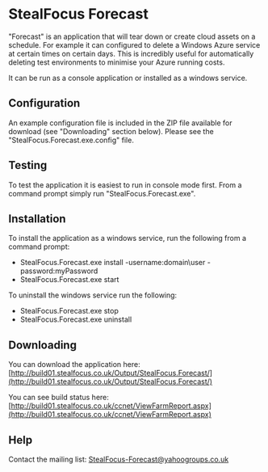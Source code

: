 StealFocus Forecast
===================
"Forecast" is an application that will tear down or create cloud assets on a schedule. For example it can configured to delete a Windows Azure service at certain times on certain days. This is incredibly useful for automatically deleting test environments to minimise your Azure running costs.

It can be run as a console application or installed as a windows service.

Configuration
-------------
An example configuration file is included in the ZIP file available for download (see "Downloading" section below). Please see the "StealFocus.Forecast.exe.config" file.

Testing
-------
To test the application it is easiest to run in console mode first. From a command prompt simply run "StealFocus.Forecast.exe".

Installation
------------
To install the application as a windows service, run the following from a command prompt:

- StealFocus.Forecast.exe install -username:domain\user -password:myPassword
- StealFocus.Forecast.exe start

To uninstall the windows service run the following:

- StealFocus.Forecast.exe stop
- StealFocus.Forecast.exe uninstall

Downloading
-----------
You can download the application here: [http://build01.stealfocus.co.uk/Output/StealFocus.Forecast/](http://build01.stealfocus.co.uk/Output/StealFocus.Forecast/)

You can see build status here: [http://build01.stealfocus.co.uk/ccnet/ViewFarmReport.aspx](http://build01.stealfocus.co.uk/ccnet/ViewFarmReport.aspx)

Help
----
Contact the mailing list: <StealFocus-Forecast@yahoogroups.co.uk>